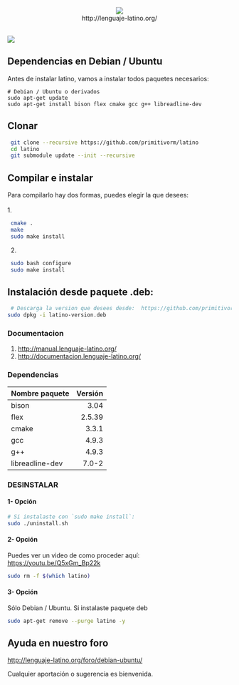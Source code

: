 <p align="center">
<img src ="https://raw.githubusercontent.com/primitivorm/latino/master/logo/banner-300x.png" /><br>http://lenguaje-latino.org/<br><br>
</p>
<img src ="https://www.debian-tutorials.com/wp-content/uploads/2013/03/debian-banner.png" />


## Dependencias en Debian / Ubuntu

Antes de instalar latino, vamos a instalar todos paquetes necesarios:

```
# Debian / Ubuntu o derivados
sudo apt-get update
sudo apt-get install bison flex cmake gcc g++ libreadline-dev
```

## Clonar

```bash
 git clone --recursive https://github.com/primitivorm/latino
 cd latino
 git submodule update --init --recursive
```

## Compilar e instalar

Para compilarlo hay dos formas, puedes elegir la que desees:<br><br>
1.
```bash
 cmake .
 make
 sudo make install
 ```

2.

```bash
 sudo bash configure
 sudo make install
```


## Instalación desde paquete .deb:

```bash
 # Descarga la version que desees desde:  https://github.com/primitivorm/latino/releases/download/
sudo dpkg -i latino-version.deb
```

### Documentacion
1. http://manual.lenguaje-latino.org/
2. http://documentacion.lenguaje-latino.org/

### Dependencias

| Nombre paquete        | Versión |
| :---------------------|--------:|
| bison                 |  3.04   |
| flex                  |  2.5.39 |
| cmake                 |  3.3.1  |
| gcc                   |  4.9.3  |
| g++                   |  4.9.3  |
| libreadline-dev       |  7.0-2  |

### DESINSTALAR

#### 1- Opción
```bash
# Si instalaste con `sudo make install`:
sudo ./uninstall.sh
```

#### 2- Opción

Puedes ver un video de como proceder aquí: https://youtu.be/Q5xGm_Bp22k

 ```bash
sudo rm -f $(which latino)
 ```
#### 3- Opción

 Sólo Debian / Ubuntu. Si instalaste paquete deb

 ```bash
 sudo apt-get remove --purge latino -y
```

## Ayuda en nuestro foro

http://lenguaje-latino.org/foro/debian-ubuntu/


Cualquier aportación o sugerencia es bienvenida.
